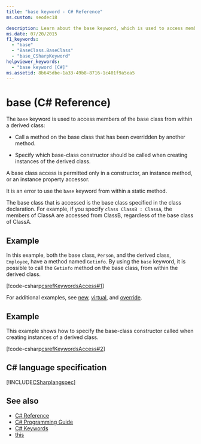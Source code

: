 ```yaml
---
title: "base keyword - C# Reference"
ms.custom: seodec18

description: Learn about the base keyword, which is used to access members of the base class from within a derived class in C#.
ms.date: 07/20/2015
f1_keywords: 
  - "base"
  - "BaseClass.BaseClass"
  - "base_CSharpKeyword"
helpviewer_keywords: 
  - "base keyword [C#]"
ms.assetid: 8b645dbe-1a33-49b8-8716-1c401f9a5ea5
---
```

# base (C# Reference)

The `base` keyword is used to access members of the base class from within a derived class:

- Call a method on the base class that has been overridden by another method.

- Specify which base-class constructor should be called when creating instances of the derived class.

A base class access is permitted only in a constructor, an instance method, or an instance property accessor.

It is an error to use the `base` keyword from within a static method.

The base class that is accessed is the base class specified in the class declaration. For example, if you specify `class ClassB : ClassA`, the members of ClassA are accessed from ClassB, regardless of the base class of ClassA.

## Example

In this example, both the base class, `Person`, and the derived class, `Employee`, have a method named `Getinfo`. By using the `base` keyword, it is possible to call the `Getinfo` method on the base class, from within the derived class.

[!code-csharp[csrefKeywordsAccess#1](~/samples/snippets/csharp/VS_Snippets_VBCSharp/csrefKeywordsAccess/CS/csrefKeywordsAccess.cs#1)]

For additional examples, see [new](../../../csharp/language-reference/keywords/new.md), [virtual](../../../csharp/language-reference/keywords/virtual.md), and [override](../../../csharp/language-reference/keywords/override.md).

## Example

This example shows how to specify the base-class constructor called when creating instances of a derived class.

[!code-csharp[csrefKeywordsAccess#2](~/samples/snippets/csharp/VS_Snippets_VBCSharp/csrefKeywordsAccess/CS/csrefKeywordsAccess.cs#2)]

## C# language specification

[!INCLUDE[CSharplangspec](~/includes/csharplangspec-md.md)]

## See also

- [C# Reference](../../../csharp/language-reference/index.md)
- [C# Programming Guide](../../../csharp/programming-guide/index.md)
- [C# Keywords](../../../csharp/language-reference/keywords/index.md)
- [this](../../../csharp/language-reference/keywords/this.md)
